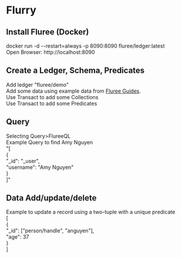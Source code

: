 # Flurry

## Install Fluree (Docker)
docker run -d --restart=always -p 8090:8090 fluree/ledger:latest  
Open Browser: http://localhost:8090


## Create a Ledger, Schema, Predicates
Add ledger "fluree/demo"  
Add some data using example data from [Fluree Guides](https://developers.flur.ee/docs/overview/fluree_basics/).  
Use Transact to add some Collections  
Use Transact to add some Predicates  


## Query
Selecting Query>FlureeQL  
Example Query to find Amy Nguyen  
"[  
  {  
    "_id": "_user",  
    "username": "Amy Nguyen"  
  }  
]" 



## Data Add/update/delete
Example to update a record using a two-tuple with a unique predicate  
[  
  {  
    "_id": ["person/handle", "anguyen"],  
    "age": 37  
  }  
]  

